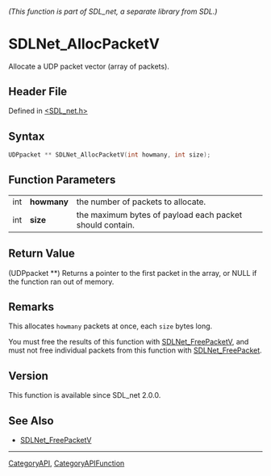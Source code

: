 ###### (This function is part of SDL_net, a separate library from SDL.)
# SDLNet_AllocPacketV

Allocate a UDP packet vector (array of packets).

## Header File

Defined in [<SDL_net.h>](https://github.com/libsdl-org/SDL_net/blob/SDL2/include/SDL_net.h)

## Syntax

```c
UDPpacket ** SDLNet_AllocPacketV(int howmany, int size);
```

## Function Parameters

|     |             |                                                          |
| --- | ----------- | -------------------------------------------------------- |
| int | **howmany** | the number of packets to allocate.                       |
| int | **size**    | the maximum bytes of payload each packet should contain. |

## Return Value

(UDPpacket **) Returns a pointer to the first packet in the array, or NULL
if the function ran out of memory.

## Remarks

This allocates `howmany` packets at once, each `size` bytes long.

You must free the results of this function with
[SDLNet_FreePacketV](SDLNet_FreePacketV), and must not free individual
packets from this function with [SDLNet_FreePacket](SDLNet_FreePacket).

## Version

This function is available since SDL_net 2.0.0.

## See Also

- [SDLNet_FreePacketV](SDLNet_FreePacketV)

----
[CategoryAPI](CategoryAPI), [CategoryAPIFunction](CategoryAPIFunction)

